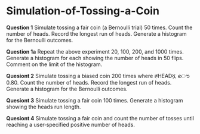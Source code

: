 # Simulation-of-Tossing-a-Coin

**Question 1**
Simulate tossing a fair coin (a Bernoulli trial) 50 times. Count the number of heads. Record the longest run of heads. Generate a histogram for the Bernoulli outcomes.

**Question 1a**
Repeat the above experiment 20, 100, 200, and 1000 times. Generate a histogram for each showing the number of heads in 50 flips. Comment on the limit of the histogram.

**Quesiont 2**
Simulate tossing a biased coin 200 times where ܲሾHEADሿ ൌ 0.80. Count the number of heads. Record the longest run of heads. Generate a histogram for the Bernoulli outcomes.

**Quesiont 3**
Simulate tossing a fair coin 100 times. Generate a histogram showing the heads run length.

**Quesiont 4**
Simulate tossing a fair coin and count the number of tosses until reaching a user‐specified positive number of heads.
